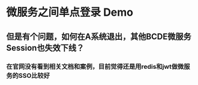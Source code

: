# 微服务之间单点登录 Demo

## 但是有个问题，如何在A系统退出，其他BCDE微服务Session也失效下线？
### 在官网没有看到相关文档和案例，目前觉得还是用redis和jwt做微服务的SSO比较好
